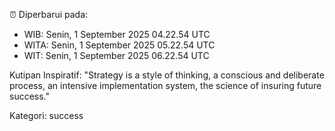 ⏰ Diperbarui pada:
- WIB: Senin, 1 September 2025 04.22.54 UTC
- WITA: Senin, 1 September 2025 05.22.54 UTC
- WIT: Senin, 1 September 2025 06.22.54 UTC

Kutipan Inspiratif:
"Strategy is a style of thinking, a conscious and deliberate process, an intensive implementation system, the science of insuring future success."


Kategori: success

